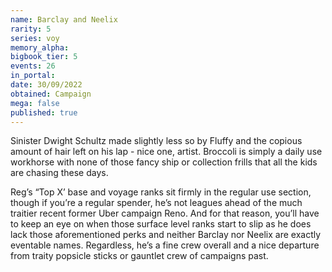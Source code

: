```yaml
---
name: Barclay and Neelix
rarity: 5
series: voy
memory_alpha:
bigbook_tier: 5
events: 26
in_portal:
date: 30/09/2022
obtained: Campaign
mega: false
published: true
---
```


Sinister Dwight Schultz made slightly less so by Fluffy and the copious amount of hair left on his lap - nice one, artist. Broccoli is simply a daily use workhorse with none of those fancy ship or collection frills that all the kids are chasing these days.

Reg’s “Top X’ base and voyage ranks sit firmly in the regular use section, though if you’re a regular spender, he’s not leagues ahead of the much traitier recent former Uber campaign Reno. And for that reason, you’ll have to keep an eye on when those surface level ranks start to slip as he does lack those aforementioned perks and neither Barclay nor Neelix are exactly eventable names. Regardless, he’s a fine crew overall and a nice departure from traity popsicle sticks or gauntlet crew of campaigns past.
